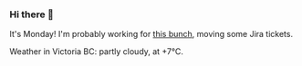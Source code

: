 ### Hi there :wave:

It's Monday! I'm probably working for [this bunch](https://github.com/kohofinancial), moving some Jira tickets.

Weather in Victoria BC: partly cloudy, at +7°C.
